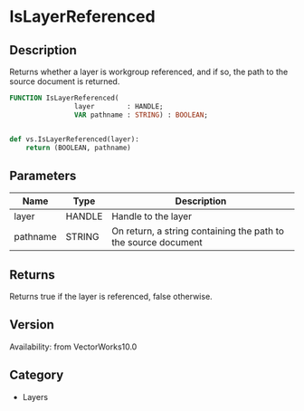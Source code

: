 # IsLayerReferenced

## Description
Returns whether a layer is workgroup referenced, and if so, the path to the source document is returned.

```pascal
FUNCTION IsLayerReferenced(
				layer        : HANDLE;
				VAR pathname : STRING) : BOOLEAN;
```

```python

def vs.IsLayerReferenced(layer):
    return (BOOLEAN, pathname)
```

## Parameters
|Name|Type|Description|
|---|---|---|
|layer|HANDLE|Handle to the layer|
|pathname|STRING|On return, a string containing the path to the source document|

## Returns
Returns true if the layer is referenced, false otherwise.

## Version
Availability: from VectorWorks10.0
## Category
* Layers

